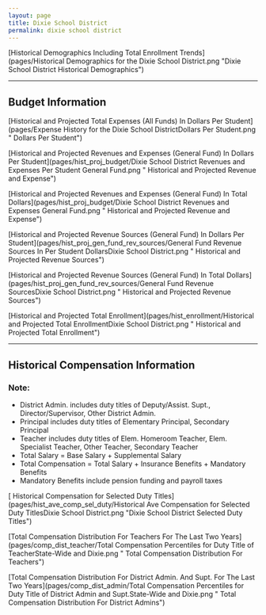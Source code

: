 ```yaml
---
layout: page
title: Dixie School District
permalink: dixie school district
---
```



[Historical Demographics Including Total Enrollment Trends](pages/Historical Demographics for the Dixie School District.png "Dixie School District Historical Demographics")

___

## Budget Information

[Historical and Projected Total Expenses (All Funds) In Dollars Per Student](pages/Expense History for the Dixie School DistrictDollars Per Student.png " Dollars Per Student")

[Historical and Projected Revenues and Expenses (General Fund) In Dollars Per Student](pages/hist_proj_budget/Dixie School District Revenues and Expenses Per Student General Fund.png " Historical and Projected Revenue and Expense")

[Historical and Projected Revenues and Expenses (General Fund) In Total Dollars](pages/hist_proj_budget/Dixie School District Revenues and Expenses General Fund.png " Historical and Projected Revenue and Expense")

[Historical and Projected Revenue Sources (General Fund) In Dollars Per Student](pages/hist_proj_gen_fund_rev_sources/General Fund Revenue Sources In Per Student DollarsDixie School District.png " Historical and Projected Revenue Sources")

[Historical and Projected Revenue Sources (General Fund) In Total Dollars](pages/hist_proj_gen_fund_rev_sources/General Fund Revenue SourcesDixie School District.png " Historical and Projected Revenue Sources")

[Historical and Projected Total Enrollment](pages/hist_enrollment/Historical and Projected Total EnrollmentDixie School District.png " Historical and Projected Total Enrollment")


___

## Historical Compensation Information
### Note:
- District Admin. includes duty titles of Deputy/Assist. Supt., Director/Supervisor, Other District Admin.
- Principal includes duty titles of Elementary Principal, Secondary Principal
- Teacher includes duty titles of Elem. Homeroom Teacher, Elem. Specialist Teacher, Other Teacher, Secondary Teacher
- Total Salary = Base Salary + Supplemental Salary
- Total Compensation = Total Salary + Insurance Benefits + Mandatory Benefits
- Mandatory Benefits include pension funding and payroll taxes

[ Historical Compensation for Selected Duty Titles](pages/hist_ave_comp_sel_duty/Historical Ave Compensation for Selected Duty TitlesDixie School District.png "Dixie School District Selected Duty Titles")

[Total Compensation Distribution For Teachers For The Last Two Years](pages/comp_dist_teacher/Total Compensation Percentiles for Duty Title of TeacherState-Wide and Dixie.png " Total Compensation Distribution For Teachers")

[Total Compensation Distribution For District Admin. And Supt. For The Last Two Years](pages/comp_dist_admin/Total Compensation Percentiles for Duty Title of District Admin and Supt.State-Wide and Dixie.png " Total Compensation Distribution For District Admins")

